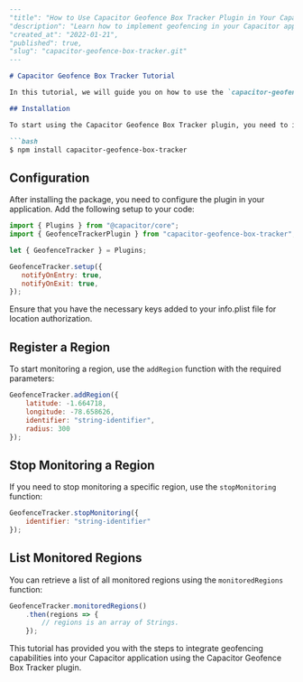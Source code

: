 ```markdown
---
"title": "How to Use Capacitor Geofence Box Tracker Plugin in Your Capacitor Applications",
"description": "Learn how to implement geofencing in your Capacitor applications using the capacitor-geofence-box-tracker package.",
"created_at": "2022-01-21",
"published": true,
"slug": "capacitor-geofence-box-tracker.git"
---

# Capacitor Geofence Box Tracker Tutorial

In this tutorial, we will guide you on how to use the `capacitor-geofence-box-tracker` package in your Capacitor applications to implement geofencing functionalities.

## Installation

To start using the Capacitor Geofence Box Tracker plugin, you need to install the package from npm:

```bash
$ npm install capacitor-geofence-box-tracker
```

## Configuration

After installing the package, you need to configure the plugin in your application. Add the following setup to your code:

```javascript
import { Plugins } from "@capacitor/core";
import { GeofenceTrackerPlugin } from "capacitor-geofence-box-tracker";

let { GeofenceTracker } = Plugins;

GeofenceTracker.setup({
   notifyOnEntry: true,
   notifyOnExit: true,
});
```

Ensure that you have the necessary keys added to your info.plist file for location authorization.

## Register a Region

To start monitoring a region, use the `addRegion` function with the required parameters:

```javascript
GeofenceTracker.addRegion({
    latitude: -1.664718,
    longitude: -78.658626,
    identifier: "string-identifier",
    radius: 300
});
```

## Stop Monitoring a Region

If you need to stop monitoring a specific region, use the `stopMonitoring` function:

```javascript
GeofenceTracker.stopMonitoring({
    identifier: "string-identifier"
});
```

## List Monitored Regions

You can retrieve a list of all monitored regions using the `monitoredRegions` function:

```javascript
GeofenceTracker.monitoredRegions()
    .then(regions => {
    	// regions is an array of Strings.
    });
```

This tutorial has provided you with the steps to integrate geofencing capabilities into your Capacitor application using the Capacitor Geofence Box Tracker plugin.
```
```